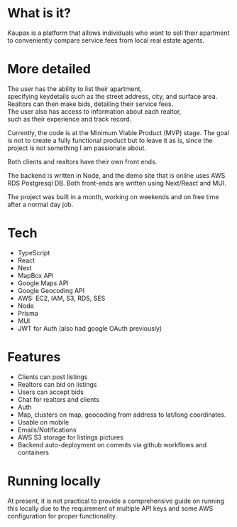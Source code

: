 
# What is it?

Kaupax is a platform that allows individuals who want to sell their apartment to conveniently compare service fees from local real estate agents.

# More detailed

The user has the ability to list their apartment, specifying keydetails such as the street address, city, and surface area. Realtors can then make bids, detailing their service fees. The user also has access to information about each realtor, such as their experience and track record.

Currently, the code is at the Minimum Viable Product (MVP) stage. The goal is not to create a fully functional product but to leave it as is, since the project is not something I am passionate about.

Both clients and realtors have their own front ends.

The backend is written in Node, and the demo site that is online uses AWS RDS Postgresql DB. Both front-ends are written using Next/React and MUI.

The project was built in a month, working on weekends and on free time after a normal day job.
 
# Tech

- TypeScript
- React
- Next
- MapBox API
- Google Maps API
- Google Geocoding API
- AWS: EC2, IAM, S3, RDS, SES
- Node
- Prisma
- MUI
- JWT for Auth (also had google OAuth previously)

# Features

- Clients can post listings
- Realtors can bid on listings
- Users can accept bids
- Chat for realtors and clients
- Auth
- Map, clusters on map, geocoding from address to lat/long coordinates.
- Usable on mobile
- Emails/Notifications
- AWS S3 storage for listings pictures
- Backend auto-deployment on commits via github workflows and containers

# Running locally

At present, it is not practical to provide a comprehensive guide on running this locally due to the requirement of multiple API keys and some AWS configuration for proper functionality.

